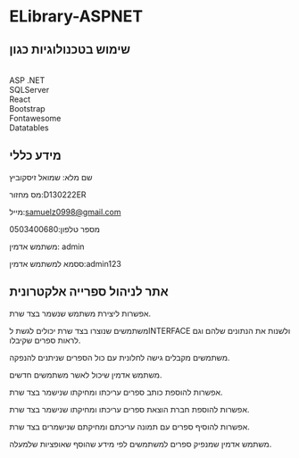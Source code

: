 # ELibrary-ASPNET
 ## שימוש בטכנולוגיות כגון
</br>
ASP .NET</br>
SQLServer</br>
React</br>
Bootstrap</br>
Fontawesome</br>
Datatables</br>



## מידע כללי
שם מלא: שמואל זיסקוביץ

מס מחזור:D130222ER

מייל:samuelz0998@gmail.com

מספר טלפון:0503400680

משתמש אדמין: admin

ססמא למשתמש אדמין:admin123


## אתר לניהול ספרייה אלקטרונית
אפשרות ליצירת משתמש שנשמר בצד שרת.<br />

משתמשים שנוצרו בצד שרת יכולים לגשת לINTERFACE ולשנות את הנתונים שלהם וגם לראות ספרים שקיבלו.<br />

משתמשים מקבלים גישה לחלונית עם כול הספרים שניתנים להנפקה.<br />

משתמש אדמין שיכול לאשר משתמשים חדשים.<br />

אפשרות להוספת כותב ספרים עריכתו ומחיקתו שנישמר בצד שרת.<br />

אפשרות להוספת חברת הוצאת ספרים עריכתו ומחיקתו שנישמר בצד שרת.<br />

אפשרות להוסיף ספרים עם תמונה עריכתם ומחיקתם שנישמרים בצד שרת.<br />

משתמש אדמין שמנפיק ספרים למשתמשים לפי מידע שהוסף שאופציות שלמעלה.<br />
